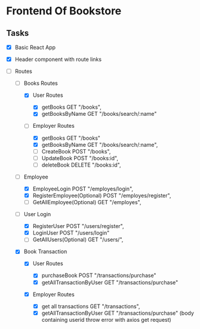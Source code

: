 # Frontend Of Bookstore

## Tasks

- [x] Basic React App

- [x] Header component with route links

- [ ] Routes

  - [ ] Books Routes

    - [x] User Routes

      - [x] getBooks GET "/books",
      - [x] getBooksByName GET "/books/search/:name"

    - [ ] Employer Routes

      - [x] getBooks GET "/books"
      - [x] getBooksByName GET "/books/search/:name",
      - [ ] CreateBook POST "/books",
      - [ ] UpdateBook POST "/books:id",
      - [ ] deleteBook DELETE "/books:id",

  - [ ] Employee

    - [x] EmployeeLogin POST "/employes/login",
    - [x] RegisterEmployee(Optional) POST "/employes/register",
    - [ ] GetAllEmployee(Optional) GET "/employes",

  - [ ] User Login

    - [x] RegisterUser POST "/users/register",
    - [x] LoginUser POST "/users/login"
    - [ ] GetAllUsers(Optional) GET "/users/",

  - [x] Book Transaction

    - [x] User Routes

      - [x] purchaseBook POST "/transactions/purchase"
      - [x] getAllTransactionByUser GET "/transactions/purchase"

    - [x] Employer Routes

      - [x] get all transactions GET "/transactions",
      - [x] getAllTransactionByUser GET "/transactions/purchase" (body containing userid throw error with axios get request)
